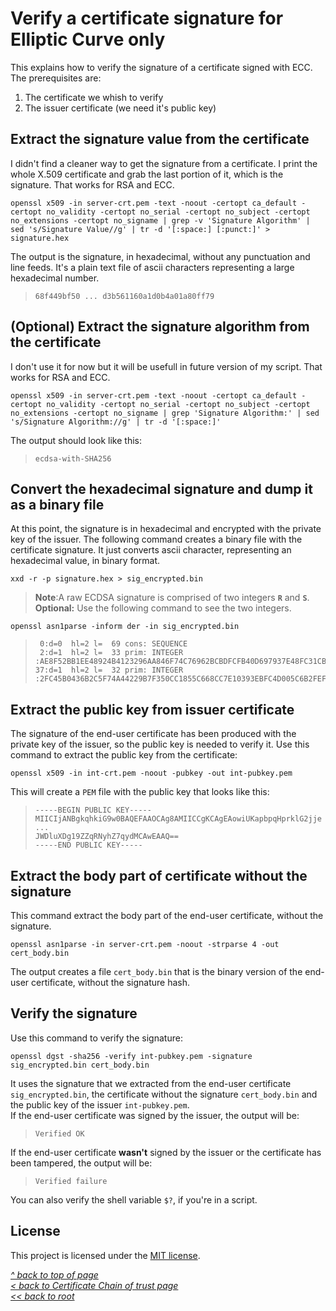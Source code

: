 # Verify a certificate signature for Elliptic Curve only
This explains how to verify the signature of a certificate signed with ECC. The prerequisites are:
1. The certificate we whish to verify
2. The issuer certificate (we need it's public key)

## Extract the signature value from the certificate
I didn't find a cleaner way to get the signature from a certificate. I print the whole X.509 certificate and grab the last portion of it, which is the signature. That works for RSA and ECC.
```shell
openssl x509 -in server-crt.pem -text -noout -certopt ca_default -certopt no_validity -certopt no_serial -certopt no_subject -certopt no_extensions -certopt no_signame | grep -v 'Signature Algorithm' | sed 's/Signature Value//g' | tr -d '[:space:] [:punct:]' > signature.hex
```
The output is the signature, in hexadecimal, without any punctuation and line feeds. It's a plain text file of ascii characters representing a large hexadecimal number.
>```
>68f449bf50 ... d3b561160a1d0b4a01a80ff79
>```
## (Optional) Extract the signature algorithm from the certificate
I don't use it for now but it will be usefull in future version of my script. That works for RSA and ECC.
```shell
openssl x509 -in server-crt.pem -text -noout -certopt ca_default -certopt no_validity -certopt no_serial -certopt no_subject -certopt no_extensions -certopt no_signame | grep 'Signature Algorithm:' | sed 's/Signature Algorithm://g' | tr -d '[:space:]'
```
The output should look like this:
>```
>ecdsa-with-SHA256
>```
## Convert the hexadecimal signature and dump it as a binary file
At this point, the signature is in hexadecimal and encrypted with the private key of the issuer. The following command creates a binary file with the certificate signature. It just converts ascii character, representing an hexadecimal value, in binary format.
```shell
xxd -r -p signature.hex > sig_encrypted.bin
```
>**Note**:A raw ECDSA signature is comprised of two integers **`R`** and **`S`**. **Optional:** Use the following command to see the two integers.
```shell
openssl asn1parse -inform der -in sig_encrypted.bin
```
>```
>  0:d=0  hl=2 l=  69 cons: SEQUENCE
>  2:d=1  hl=2 l=  33 prim: INTEGER     :AE8F52BB1EE48924B4123296AA846F74C76962BCBDFCFB40D697937E48FC31CB
> 37:d=1  hl=2 l=  32 prim: INTEGER     :2FC45B0436B2C5F74A44229B7F350CC1855C668CC7E10393EBFC4D005C6B2FEF
>```
## Extract the public key from issuer certificate
The signature of the end-user certificate has been produced with the private key of the issuer, so the public key is needed to verify it. Use this command to extract the public key from the certificate:
```shell
openssl x509 -in int-crt.pem -noout -pubkey -out int-pubkey.pem
```
This will create a `PEM` file with the public key that looks like this:
>```
>-----BEGIN PUBLIC KEY-----
>MIICIjANBgkqhkiG9w0BAQEFAAOCAg8AMIICCgKCAgEAowiUKapbpqHprklG2jje
>...
>JWDluXDg19ZZqRNyhZ7qydMCAwEAAQ==
>-----END PUBLIC KEY-----
>```
## Extract the body part of certificate without the signature
This command extract the body part of the end-user certificate, without the signature.
```shell
openssl asn1parse -in server-crt.pem -noout -strparse 4 -out cert_body.bin
```
The output creates a file `cert_body.bin` that is the binary version of the end-user certificate, without the signature hash.
## Verify the signature
Use this command to verify the signature:
```shell
openssl dgst -sha256 -verify int-pubkey.pem -signature sig_encrypted.bin cert_body.bin
```
It uses the signature that we extracted from the end-user certificate `sig_encrypted.bin`, the certificate without the signature `cert_body.bin` and the public key of the issuer `int-pubkey.pem`.  
If the end-user certificate was signed by the issuer, the output will be:
>```
>Verified OK
>```
If the end-user certificate **wasn't** signed by the issuer or the certificate has been tampered, the output will be:
>```
>Verified failure
>```
You can also verify the shell variable `$?`, if you're in a script.
## License
This project is licensed under the [MIT license](/LICENSE).  

[_^ back to top of page_](#Verify-a-certificate-signature-for-Elliptic-Curve-only)  
[_< back to Certificate Chain of trust page_](README.md)  
[_<< back to root_](../../../)
